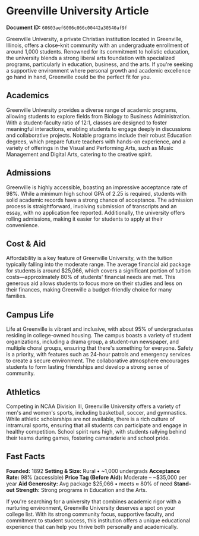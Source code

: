 # Greenville University Article

**Document ID:** `60603aef6006c066c00442a30540af9f`

Greenville University, a private Christian institution located in Greenville, Illinois, offers a close-knit community with an undergraduate enrollment of around 1,000 students. Renowned for its commitment to holistic education, the university blends a strong liberal arts foundation with specialized programs, particularly in education, business, and the arts. If you're seeking a supportive environment where personal growth and academic excellence go hand in hand, Greenville could be the perfect fit for you.

## Academics
Greenville University provides a diverse range of academic programs, allowing students to explore fields from Biology to Business Administration. With a student-faculty ratio of 12:1, classes are designed to foster meaningful interactions, enabling students to engage deeply in discussions and collaborative projects. Notable programs include their robust Education degrees, which prepare future teachers with hands-on experience, and a variety of offerings in the Visual and Performing Arts, such as Music Management and Digital Arts, catering to the creative spirit.

## Admissions
Greenville is highly accessible, boasting an impressive acceptance rate of 98%. While a minimum high school GPA of 2.25 is required, students with solid academic records have a strong chance of acceptance. The admission process is straightforward, involving submission of transcripts and an essay, with no application fee reported. Additionally, the university offers rolling admissions, making it easier for students to apply at their convenience.

## Cost & Aid
Affordability is a key feature of Greenville University, with the tuition typically falling into the moderate range. The average financial aid package for students is around $25,066, which covers a significant portion of tuition costs—approximately 80% of students' financial needs are met. This generous aid allows students to focus more on their studies and less on their finances, making Greenville a budget-friendly choice for many families.

## Campus Life
Life at Greenville is vibrant and inclusive, with about 95% of undergraduates residing in college-owned housing. The campus boasts a variety of student organizations, including a drama group, a student-run newspaper, and multiple choral groups, ensuring that there's something for everyone. Safety is a priority, with features such as 24-hour patrols and emergency services to create a secure environment. The collaborative atmosphere encourages students to form lasting friendships and develop a strong sense of community.

## Athletics
Competing in NCAA Division III, Greenville University offers a variety of men's and women's sports, including basketball, soccer, and gymnastics. While athletic scholarships are not available, there is a rich culture of intramural sports, ensuring that all students can participate and engage in healthy competition. School spirit runs high, with students rallying behind their teams during games, fostering camaraderie and school pride.

## Fast Facts
**Founded:** 1892
**Setting & Size:** Rural • ~1,000 undergrads
**Acceptance Rate:** 98% (accessible)
**Price Tag (Before Aid):** Moderate – ~$35,000 per year
**Aid Generosity:** Avg package $25,066 • meets ≈ 80% of need
**Stand-out Strength:** Strong programs in Education and the Arts.

If you're searching for a university that combines academic rigor with a nurturing environment, Greenville University deserves a spot on your college list. With its strong community focus, supportive faculty, and commitment to student success, this institution offers a unique educational experience that can help you thrive both personally and academically.
